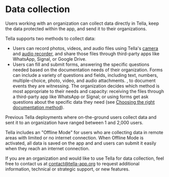 # Data collection

Users working with an organization can collect data directly in Tella, keep the data protected within the app, and send it to their organizations.&#x20;

Tella supports two methods to collect data:

* Users can record photos, videos, and audio files using Tella's [camera](camera-wip.md) and [audio recorder](audio-recorder-wip.md), and share those files through third-party apps like WhatsApp, Signal, or Google Drive.&#x20;
* Users can fill and submit forms, answering the specific questions needed based on the documentation needs of their organization. Forms can include a variety of questions and fields, including text, numbers, multiple-choice, photo, video, and audio attachments. , to document events they are witnessing. The organization decides which method is most appropriate to their needs and capacity: receiving the files through a third-party app like WhatsApp or Signal; or using forms get ask questions about the specific data they need (see [Choosing the right documentation method](../deploying-tella/choosing-the-right-documentation-method.md)).&#x20;

Previous Tella deployments where on-the-ground users collect data and sent it to an organization have ranged between 1 and 2,000 users.&#x20;

Tella includes an "Offline Mode" for users who are collecting data in remote areas with limited or no internet connection. When Offline Mode is activated, all data is saved on the app and and users can submit it easily when they reach an internet connection.

If you are an organization and would like to use Tella for data collection, feel free to contact us at contact@tella-app.org to request additional information, technical or strategic support, or new features. &#x20;

